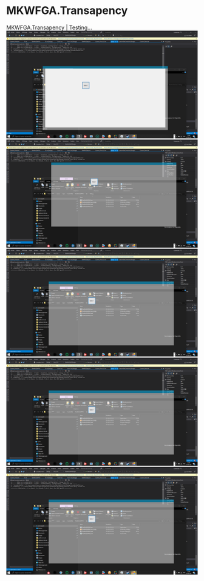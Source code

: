 # MKWFGA.Transapency
MKWFGA.Transapency | Testing...
![Image description](https://github.com/arsium/MKWFGA.Transapency/blob/master/Capture%20d%E2%80%99%C3%A9cran%20(195).png)
![Image description](https://github.com/arsium/MKWFGA.Transapency/blob/master/Capture%20d%E2%80%99%C3%A9cran%20(196).png)
![Image description](https://github.com/arsium/MKWFGA.Transapency/blob/master/Capture%20d%E2%80%99%C3%A9cran%20(197).png)
![Image description](https://github.com/arsium/MKWFGA.Transapency/blob/master/Capture%20d%E2%80%99%C3%A9cran%20(198).png)
![Image description](https://github.com/arsium/MKWFGA.Transapency/blob/master/Capture%20d%E2%80%99%C3%A9cran%20(199).png)
